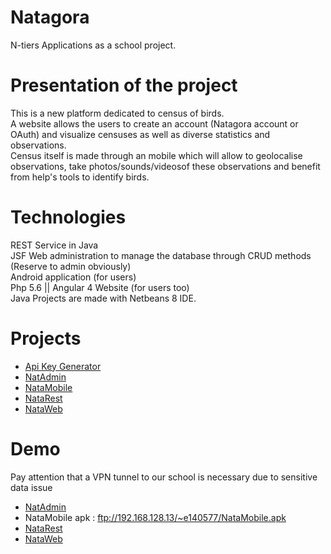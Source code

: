 # Natagora
N-tiers Applications as a school project.

# Presentation of the project
This is a new platform dedicated to census of birds.<br />
A website allows the users to create an account (Natagora account or OAuth) and visualize censuses as well as diverse statistics and observations.<br />
Census itself is made through an mobile which will allow to geolocalise observations, take photos/sounds/videosof these observations and benefit from help's tools to identify birds.

# Technologies
REST Service in Java<br />
JSF Web administration to manage the database through CRUD methods (Reserve to admin obviously)<br />
Android application (for users)<br />
Php 5.6 || Angular 4 Website (for users too)<br />
Java Projects are made with Netbeans 8 IDE.

# Projects

* [Api Key Generator](https://github.com/Gillariel/Natagora/tree/ApiKeyGenerator)
* [NatAdmin](https://github.com/Gillariel/Natagora/tree/NatAdmin)
* [NataMobile](https://github.com/Gillariel/Natagora/tree/NataMobile)
* [NataRest](https://github.com/Gillariel/Natagora/tree/NataRest)
* [NataWeb](https://github.com/Gillariel/Natagora/tree/NataWeb)

# Demo

Pay attention that a VPN tunnel to our school is necessary due to sensitive data issue

* [NatAdmin](http://192.168.128.12:8888/NatAdmin)
* NataMobile apk : ftp://192.168.128.13/~e140577/NataMobile.apk
* [NataRest](http://192.168.128.13:8081/NataRest)
* [NataWeb](http://192.168.128.13:~/e140577/NataWeb)
